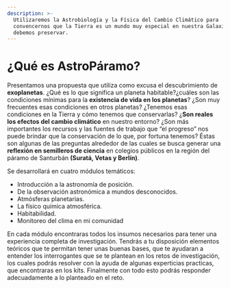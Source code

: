 ```yaml
---
description: >-
  Utilizaremos la Astrobiología y la Física del Cambio Climático para
  convencernos que la Tierra es un mundo muy especial en nuestra Galaxia que
  debemos preservar.
---
```


# ¿Qué es AstroPáramo?

Presentamos una propuesta que utiliza como excusa el descubrimiento de **exoplanetas**. ¿Qué es lo que significa un planeta habitable?¿cuáles son las condiciones mínimas para la **existencia de vida en los planetas**? ¿Son muy frecuentes esas condiciones en otros planetas? ¿Tenemos esas condiciones en la Tierra y cómo tenemos que conservarlas? ¿**Son reales los efectos del cambio climático** en nuestro entorno? ¿Son más importantes los recursos y las fuentes de trabajo que “el progreso” nos puede brindar que la conservación de lo que, por fortuna tenemos? Éstas son algunas de las preguntas alrededor de las cuales se busca generar una **reflexión en semilleros de ciencia** en colegios públicos en la región del páramo de Santurbán **(Suratá, Vetas y Berlín)**.



Se desarrollará en cuatro módulos temáticos:&#x20;

* Introducción a la astronomía de posición.
* De la observación astronómica a mundos desconocidos.
* Atmósferas planetarias.
* La físico química atmosférica.
* Habitabilidad.&#x20;
* Monitoreo del clima en mi comunidad

En cada módulo encontraras todos los insumos necesarios para tener una experiencia completa de investigación. Tendrás a tu disposición elementos teóricos que te permitan tener unas buenas bases, que te ayudaran a entender los interrogantes que se te plantean en los retos de investigación, los cuales podrás resolver con la ayuda de algunas experticias practicas, que encontraras en los kits. Finalmente con todo esto podrás responder adecuadamente a lo planteado en el reto. &#x20;
